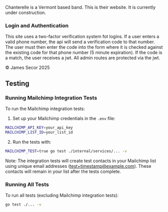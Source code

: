 Chanterelle is a Vermont based band. This is their website. It is currently under construction.

### Login and Authentication

This site uses a two-factor verification system fot logins. If a user enters a valid phone number, the api will send a verification code to that number. The user must then enter the code into the form where it is checked against the existing code for that phone number (5 minute expiration). If the code is a match, the user receives a jwt. All admin routes are protected via the jwt.

&copy; James Secor 2025

## Testing

### Running Mailchimp Integration Tests

To run the Mailchimp integration tests:

1. Set up your Mailchimp credentials in the `.env` file:
```bash
MAILCHIMP_API_KEY=your_api_key
MAILCHIMP_LIST_ID=your_list_id
```

2. Run the tests with:
```bash
MAILCHIMP_TEST=true go test ./internal/services/... -v
```

Note: The integration tests will create test contacts in your Mailchimp list using unique email addresses (test+timestamp@example.com). These contacts will remain in your list after the tests complete.

### Running All Tests

To run all tests (excluding Mailchimp integration tests):
```bash
go test ./... -v
```

